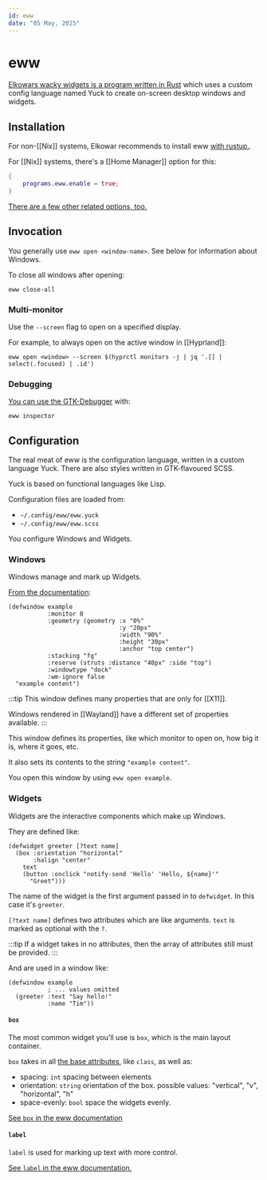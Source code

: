 ```yaml
---
id: eww
date: "05 May, 2025"
---
```


# eww

[Elkowars wacky widgets is a program written in Rust](https://github.com/elkowar/eww) which uses a custom config
language named Yuck to create on-screen desktop windows and widgets.

## Installation

For non-[[Nix]] systems, Elkowar recommends to install eww [with rustup.](https://rustup.rs/).

For [[Nix]] systems, there's a [[Home Manager]] option for this:
```nix
{
    programs.eww.enable = true;
}
```

[There are a few other related options, too.](https://home-manager-options.extranix.com/?query=programs.eww&release=master)

## Invocation

You generally use `eww open <window-name>`.
See below for information about Windows.

To close all windows after opening:
```shell
eww close-all
```

### Multi-monitor

Use the `--screen` flag to open on a specified display.

For example, to always open on the active window in [[Hyprland]]:
```shell
eww open <window> --screen $(hyprctl monitors -j | jq '.[] | select(.focused) | .id')
```

### Debugging

[You can use the GTK-Debugger](https://elkowar.github.io/eww/working_with_gtk.html#gtk-debugger) with:
```shell
eww inspector
```

## Configuration

The real meat of eww is the configuration language, written in a custom
language Yuck. There are also styles written in GTK-flavoured SCSS.

Yuck is based on functional languages like Lisp.

Configuration files are loaded from:
- `~/.config/eww/eww.yuck`
- `~/.config/eww/eww.scss`

You configure Windows and Widgets.

### Windows

Windows manage and mark up Widgets.

[From the documentation](https://elkowar.github.io/eww/configuration.html):
```yuck
(defwindow example
           :monitor 0
           :geometry (geometry :x "0%"
                               :y "20px"
                               :width "90%"
                               :height "30px"
                               :anchor "top center")
           :stacking "fg"
           :reserve (struts :distance "40px" :side "top")
           :windowtype "dock"
           :wm-ignore false
  "example content")
```

:::tip
This window defines many properties that are only for [[X11]].

Windows rendered in [[Wayland]] have a different set of properties available.
:::

This window defines its properties, like which monitor to open on, how big it
is, where it goes, etc.

It also sets its contents to the string `"example content"`.

You open this window by using `eww open example`.

### Widgets

Widgets are the interactive components which make up Windows.

They are defined like:
```yuck
(defwidget greeter [?text name]
  (box :orientation "horizontal"
       :halign "center"
    text
    (button :onclick "notify-send 'Hello' 'Hello, ${name}'"
      "Greet")))
```

The name of the widget is the first argument passed in to `defwidget`. In this case it's `greeter`.

`[?text name]` defines two attributes which are like arguments. `text` is marked as optional with the `?`.

:::tip
If a widget takes in no attributes, then the array of attributes still must be provided.
:::

And are used in a window like:
```yuck
(defwindow example
           ; ... values omitted
  (greeter :text "Say hello!"
           :name "Tim"))
```

#### `box`

The most common widget you'll use is `box`, which is the main layout container.

`box` takes in all [the base attributes](https://elkowar.github.io/eww/widgets.html#widget), like `class`, as well as:
- spacing: `int` spacing between elements
- orientation: `string` orientation of the box. possible values: "vertical", "v", "horizontal", "h"
- space-evenly: `bool` space the widgets evenly.

[See `box` in the eww documentation](https://elkowar.github.io/eww/widgets.html#box)

#### `label`

`label` is used for marking up text with more control.

[See `label` in the eww documentation.](https://elkowar.github.io/eww/widgets.html#label)

